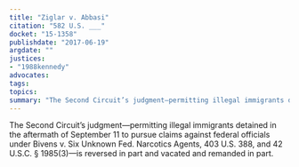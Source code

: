 ```yaml
---
title: "Ziglar v. Abbasi"
citation: "582 U.S. ___"
docket: "15-1358"
publishdate: "2017-06-19"
argdate: ""
justices:
- "1988kennedy"
advocates:
tags:
topics:
summary: "The Second Circuit’s judgment—permitting illegal immigrants detained in the aftermath of September 11 to pursue claims against federal officials under Bivens v. Six Unknown Fed. Narcotics Agents, 403 U.S. 388, and 42 U.S.C. § 1985(3)—is reversed in part and vacated and remanded in part."
---
```

The Second Circuit’s judgment—permitting illegal immigrants detained in the aftermath of September 11 to pursue claims against federal officials under Bivens v. Six Unknown Fed. Narcotics Agents, 403 U.S. 388, and 42 U.S.C. § 1985(3)—is reversed in part and vacated and remanded in part.

